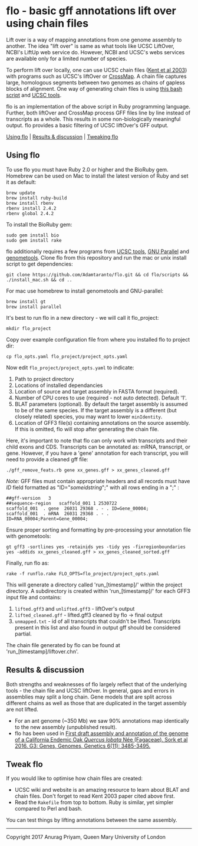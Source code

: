# flo - basic gff annotations lift over using chain files

Lift over is a way of mapping annotations from one genome assembly to another.
The idea "lift over" is same as what tools like UCSC LiftOver, NCBI's LiftUp
web service do. However, NCBI and UCSC's webs services are available only for
a limited number of species.

To perform lift over locally, one can use UCSC chain files ([Kent et al 2003][kent2003])
with programs such as UCSC's liftOver or [CrossMap][crossmap]. A chain file captures
large, homologous segments between two genomes as chains of gapless blocks of
alignment. One way of generating chain files is using [this bash script][kent-script]
and [UCSC tools][ucsc-tools].

flo is an implementation of the above script in Ruby programming language. Further,
both liftOver and CrossMap process GFF files line by line instead of transcripts as
a whole. This results in some non-biologically meaningful output. flo provides a
basic filtering of UCSC liftOver's GFF output.

[Using flo](#using-flo) | [Results & discussion](#results--discussion) | [Tweaking flo](#tweak-flo)

## Using flo

To use flo you must have Ruby 2.0 or higher and the BioRuby gem.
Homebrew can be used on Mac to install the latest version of Ruby
and set it as default:  

    brew update
    brew install ruby-build
    brew install rbenv
    rbenv install 2.4.2
    rbenv global 2.4.2

To install the BioRuby gem:

    sudo gem install bio
    sudo gem install rake

flo additionally requires a few programs from [UCSC tools][ucsc-tools], [GNU
Parallel][gnu-parallel] and [genometools][genometools]. Clone flo from this 
repository and run the mac or unix install script to get dependencies:

    git clone https://github.com/Adamtaranto/flo.git && cd flo/scripts && ./install_mac.sh && cd ..

For mac use homebrew to install genometools and GNU-parallel:

    brew install gt
    brew install parallel 

It's best to run flo in a new directory - we will call it flo_project:

    mkdir flo_project

Copy over example configuration file from where you installed flo to
project dir:

    cp flo_opts.yaml flo_project/project_opts.yaml

Now edit `flo_project/project_opts.yaml` to indicate:

1. Path to project directory
2. Locations of installed dependancies
3. Location of source and target assembly in FASTA format (required).
4. Number of CPU cores to use (required - not auto detected). Default '1'.
5. BLAT parameters (optional). By default the target assembly is
   assumed to be of the same species. If the target assembly is
   a different (but closely related) species, you may want to
   lower `minIdentity`.
6. Location of GFF3 file(s) containing annotations on the source
   assembly. If this is omitted, flo will stop after generating
   the chain file.

Here, it's important to note that flo can only work with transcripts
and their child exons and CDS. Transcripts can be annotated as: mRNA,
transcript, or gene. However, if you have a 'gene' annotation for
each transcript, you will need to provide a cleaned gff file:

    ./gff_remove_feats.rb gene xx_genes.gff > xx_genes_cleaned.gff

*Note:* GFF files must contain appropriate headers and all 
records must have *ID* field formatted as "ID="*someidstring*";" with 
all rows ending in a ";" :  

    ##gff-version   3
    ##sequence-region   scaffold_001 1 2530722
    scaffold_001  . gene  26031 29368 . - . ID=Gene_00004;
    scaffold_001  . mRNA  26031 29368 . - . ID=RNA_00004;Parent=Gene_00004;

Ensure proper sorting and formatting by pre-processing your annotation file 
with genometools: 

    gt gff3 -sortlines yes -retainids yes -tidy yes -fixregionboundaries yes -addids xx_genes_cleaned.gff > xx_genes_cleaned_sorted.gff

Finally, run flo as:

    rake -f runflo.rake FLO_OPTS=flo_project/project_opts.yaml

This will generate a directory called 'run_[timestamp]/' within the project directory. 
A subdirectory is created within 'run_[timestamp]/' for each GFF3 input file and contains:
1. `lifted.gff3` and `unlifted.gff3` - liftOver's output
2. `lifted_cleaned.gff` - lifted.gff3 cleaned by flo -> final output
3. `unmapped.txt` - id of all transcripts that couldn't be lifted.
   Transcripts present in this list and also found in output gff
   should be considered partial.

The chain file generated by flo can be found at 'run_[timestamp]/liftover.chn'.

## Results & discussion
Both strengths and weaknesses of flo largely reflect that of the underlying
tools - the chain file and UCSC liftOver. In general, gaps and errors in
assemblies may split a long chain. Gene models that are split across
different chains as well as those that are duplicated in the target
assembly are not lifted.

- For an ant genome (~350 Mb) we saw 90% annotations map identically to
the new assembly (unpublished result).
- flo has been used in [First draft assembly and annotation of the
genome of a California Endemic Oak _Quercus lobata_ Née (Fagaceae).
Sork et al 2016. G3: Genes, Genomes, Genetics 6(11): 3485-3495.](https://doi.org/10.1534/g3.116.030411)

## Tweak flo
If you would like to optimise how chain files are created:
- UCSC wiki and website is an amazing resource to learn about BLAT and
  chain files. Don't forget to read Kent 2003 paper cited above first.
- Read the `Rakefile` from top to bottom. Ruby is similar, yet simpler
  compared to Perl and bash.

You can test things by lifting annotations between the same assembly.

---
Copyright 2017 Anurag Priyam, Queen Mary University of London

[kent-script]: http://hgwdev.cse.ucsc.edu/~kent/src/unzipped/hg/doc/liftOver.txt
[kent2003]: http://www.pnas.org/content/100/20/11484.full
[ucsc-tools]: http://hgdownload.cse.ucsc.edu/admin/exe/
[gnu-parallel]: https://www.gnu.org/software/parallel/
[genometools]: http://genometools.org/
[crossmap]: http://crossmap.sourceforge.net/
